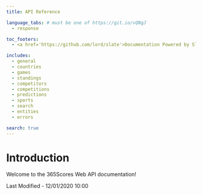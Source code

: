 ```yaml
---
title: API Reference

language_tabs: # must be one of https://git.io/vQNgJ
  - response

toc_footers:
  - <a href='https://github.com/lord/slate'>Documentation Powered by Slate</a>

includes:
  - general
  - countries
  - games
  - standings
  - competitors
  - competitions
  - predictions
  - sports
  - search
  - entities
  - errors

search: true
---
```


# Introduction

Welcome to the 365Scores Web API documentation!

Last Modified - 12/01/2020 10:00




